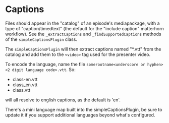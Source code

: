 # Captions

Files should appear in the "catalog" of an episode's mediapackage, with a type
of "caption/timedtext" (the default for the "include caption" matterhorn
workflow). See the `_extractCaptions` and `_findSupportedCaptions` methods of
the `simpleCaptionsPlugin` class.

The `simpleCaptionsPlugin` will then extract captions named "*.vtt" from the
catalog and add them to the `<video>` tag used for the presenter video.

To encode the language, name the file `somerootname<underscore or hyphen><2 digit language code>.vtt`. So:

* class-en.vtt
* class_en.vtt
* class.vtt

will all resolve to english captions, as the default is 'en'.

There's a mini language map built into the simpleCaptionsPlugin, be sure to
update it if you support additional languages beyond what's configured.
